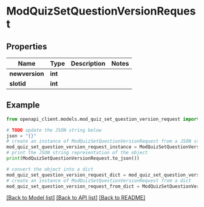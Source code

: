 # ModQuizSetQuestionVersionRequest


## Properties

Name | Type | Description | Notes
------------ | ------------- | ------------- | -------------
**newversion** | **int** |  | 
**slotid** | **int** |  | 

## Example

```python
from openapi_client.models.mod_quiz_set_question_version_request import ModQuizSetQuestionVersionRequest

# TODO update the JSON string below
json = "{}"
# create an instance of ModQuizSetQuestionVersionRequest from a JSON string
mod_quiz_set_question_version_request_instance = ModQuizSetQuestionVersionRequest.from_json(json)
# print the JSON string representation of the object
print(ModQuizSetQuestionVersionRequest.to_json())

# convert the object into a dict
mod_quiz_set_question_version_request_dict = mod_quiz_set_question_version_request_instance.to_dict()
# create an instance of ModQuizSetQuestionVersionRequest from a dict
mod_quiz_set_question_version_request_from_dict = ModQuizSetQuestionVersionRequest.from_dict(mod_quiz_set_question_version_request_dict)
```
[[Back to Model list]](../README.md#documentation-for-models) [[Back to API list]](../README.md#documentation-for-api-endpoints) [[Back to README]](../README.md)


